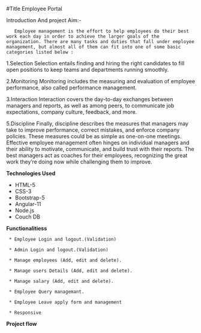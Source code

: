 #Title
   Employee Portal

Introduction And project Aim:-

       Employee management is the effort to help employees do their best work each day in order to achieve the larger goals of the organization. There are many tasks and duties that fall under employee management, but almost all of them can fit into one of some basic categories listed below :

1.Selection
       Selection entails finding and hiring the right candidates to fill open positions to keep teams and departments running smoothly. 
     
2.Monitoring
       Monitoring includes the measuring and evaluation of employee performance, also called performance management. 

3.Interaction
       Interaction covers the day-to-day exchanges between managers and reports, as well as among peers, to communicate job expectations, company culture, feedback, and more. 

5.Discipline
       Finally, discipline describes the measures that managers may take to improve  performance, correct mistakes, and enforce company policies. These measures could be as simple as one-on-one meetings.   
       Effective employee management often hinges on individual managers and their ability to motivate, communicate, and build trust with their reports. The best managers act as coaches for their employees, recognizing the great work they’re doing now while challenging them to improve.


**Technologies Used**

   * HTML-5
   * CSS-3
   * Bootstrap-5
   * Angular-11
   * Node.js
   * Couch DB

**Functionalitiess**

     * Employee Login and logout.(Validation)
     
     * Admin Login and logout.(Validation)
     
     * Manage employees (Add, edit and delete).
     
     * Manage users Details (Add, edit and delete).
       
     * Manage salary (Add, edit and delete).
     
     * Employee Query managemant.
     
     * Employee Leave apply form and management
     
     * Responsive
     
 **Project flow**
     
     
     
     










